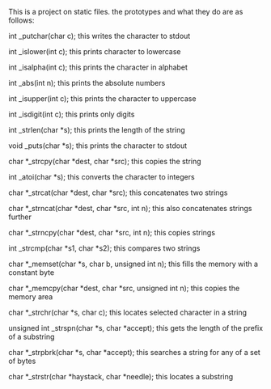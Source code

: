 This is a project on static files.
the prototypes and what they do are as follows:

int _putchar(char c);
this writes the character to stdout

int _islower(int c);
this prints character to lowercase

int _isalpha(int c);
this prints the character in alphabet

int _abs(int n);
this prints the absolute numbers

int _isupper(int c);
this prints the character to uppercase

int _isdigit(int c);
this prints only digits

int _strlen(char *s);
this prints the length of the string

void _puts(char *s);
this prints the character to stdout

char *_strcpy(char *dest, char *src);
this copies the string

int _atoi(char *s);
this converts the character to integers

char *_strcat(char *dest, char *src);
this concatenates two strings

char *_strncat(char *dest, char *src, int n);
this also concatenates strings further

char *_strncpy(char *dest, char *src, int n);
this copies strings

int _strcmp(char *s1, char *s2);
this compares two strings

char *_memset(char *s, char b, unsigned int n);
this fills the memory with a constant byte

char *_memcpy(char *dest, char *src, unsigned int n);
this copies the memory area

char *_strchr(char *s, char c);
this locates selected character in a string

unsigned int _strspn(char *s, char *accept);
this gets the length of the prefix of a substring

char *_strpbrk(char *s, char *accept);
this searches a string for any of a set of bytes

char *_strstr(char *haystack, char *needle);
this locates a substring
